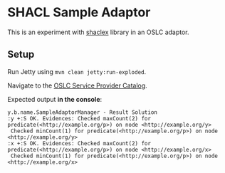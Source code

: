 # SHACL Sample Adaptor

This is an experiment with [shaclex](https://github.com/labra/shaclex) library in an OSLC adaptor.

## Setup

Run Jetty using `mvn clean jetty:run-exploded`.

Navigate to the [OSLC Service Provider Catalog](http://localhost:8080/SampleAdaptor/services/catalog/singleton).

Expected output **in the console**:

    y.b.name.SampleAdaptorManager - Result Solution
    :y +:S OK. Evidences: Checked maxCount(2) for predicate(<http://example.org/p>) on node <http://example.org/y>
     Checked minCount(1) for predicate(<http://example.org/p>) on node <http://example.org/y>
    :x +:S OK. Evidences: Checked maxCount(2) for predicate(<http://example.org/p>) on node <http://example.org/x>
     Checked minCount(1) for predicate(<http://example.org/p>) on node <http://example.org/x>
